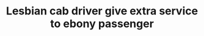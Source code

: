 ---
layout: post
title: Lesbian cab driver give extra service to ebony passenger
duration: '05:07'
view: 255
rate: 2
video: 'http://fantasti.cc/embed/730601/'
category:
 - busty
 - rough
 - outdoor
 - rough
 - curvy
 - blonde
tags: 
 - sucked
 - fucked
 - big-tits
priority: 0.9
changefreq: daily
---